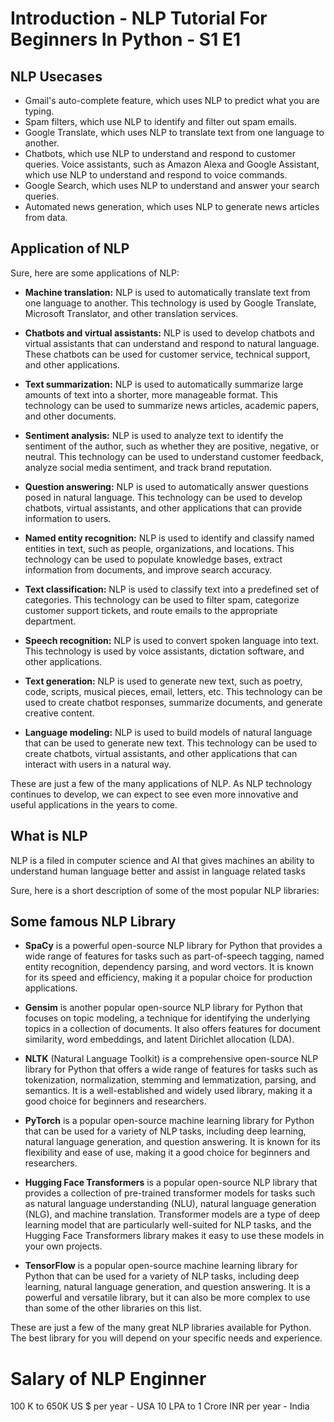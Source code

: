 # Introduction - NLP Tutorial For Beginners In Python - S1 E1

## NLP Usecases

- Gmail's auto-complete feature, which uses NLP to predict what you are typing.
- Spam filters, which use NLP to identify and filter out spam emails.
- Google Translate, which uses NLP to translate text from one language to another.
- Chatbots, which use NLP to understand and respond to customer queries.
Voice assistants, such as Amazon Alexa and Google Assistant, which use NLP to understand and respond to voice commands.
- Google Search, which uses NLP to understand and answer your search queries.
- Automated news generation, which uses NLP to generate news articles from data.

## Application of NLP

Sure, here are some applications of NLP:

* **Machine translation:** NLP is used to automatically translate text from one language to another. This technology is used by Google Translate, Microsoft Translator, and other translation services.

* **Chatbots and virtual assistants:** NLP is used to develop chatbots and virtual assistants that can understand and respond to natural language. These chatbots can be used for customer service, technical support, and other applications.

* **Text summarization:** NLP is used to automatically summarize large amounts of text into a shorter, more manageable format. This technology can be used to summarize news articles, academic papers, and other documents.

* **Sentiment analysis:** NLP is used to analyze text to identify the sentiment of the author, such as whether they are positive, negative, or neutral. This technology can be used to understand customer feedback, analyze social media sentiment, and track brand reputation.

* **Question answering:** NLP is used to automatically answer questions posed in natural language. This technology can be used to develop chatbots, virtual assistants, and other applications that can provide information to users.

* **Named entity recognition:** NLP is used to identify and classify named entities in text, such as people, organizations, and locations. This technology can be used to populate knowledge bases, extract information from documents, and improve search accuracy.

* **Text classification:** NLP is used to classify text into a predefined set of categories. This technology can be used to filter spam, categorize customer support tickets, and route emails to the appropriate department.

* **Speech recognition:** NLP is used to convert spoken language into text. This technology is used by voice assistants, dictation software, and other applications.

* **Text generation:** NLP is used to generate new text, such as poetry, code, scripts, musical pieces, email, letters, etc. This technology can be used to create chatbot responses, summarize documents, and generate creative content.

* **Language modeling:** NLP is used to build models of natural language that can be used to generate new text. This technology can be used to create chatbots, virtual assistants, and other applications that can interact with users in a natural way.

These are just a few of the many applications of NLP. As NLP technology continues to develop, we can expect to see even more innovative and useful applications in the years to come.

## What is NLP
NLP is a filed in computer science and AI that gives machines an ability to understand human language better and assist in language related tasks

Sure, here is a short description of some of the most popular NLP libraries:

## Some famous NLP Library 

* **SpaCy** is a powerful open-source NLP library for Python that provides a wide range of features for tasks such as part-of-speech tagging, named entity recognition, dependency parsing, and word vectors. It is known for its speed and efficiency, making it a popular choice for production applications.

* **Gensim** is another popular open-source NLP library for Python that focuses on topic modeling, a technique for identifying the underlying topics in a collection of documents. It also offers features for document similarity, word embeddings, and latent Dirichlet allocation (LDA).

* **NLTK** (Natural Language Toolkit) is a comprehensive open-source NLP library for Python that offers a wide range of features for tasks such as tokenization, normalization, stemming and lemmatization, parsing, and semantics. It is a well-established and widely used library, making it a good choice for beginners and researchers.

* **PyTorch** is a popular open-source machine learning library for Python that can be used for a variety of NLP tasks, including deep learning, natural language generation, and question answering. It is known for its flexibility and ease of use, making it a good choice for beginners and researchers.

* **Hugging Face Transformers** is a popular open-source NLP library that provides a collection of pre-trained transformer models for tasks such as natural language understanding (NLU), natural language generation (NLG), and machine translation. Transformer models are a type of deep learning model that are particularly well-suited for NLP tasks, and the Hugging Face Transformers library makes it easy to use these models in your own projects.

* **TensorFlow** is a popular open-source machine learning library for Python that can be used for a variety of NLP tasks, including deep learning, natural language generation, and question answering. It is a powerful and versatile library, but it can also be more complex to use than some of the other libraries on this list.

These are just a few of the many great NLP libraries available for Python. The best library for you will depend on your specific needs and experience.

# Salary of NLP Enginner

100 K to 650K US $ per year - USA
10 LPA to 1 Crore INR per year - India